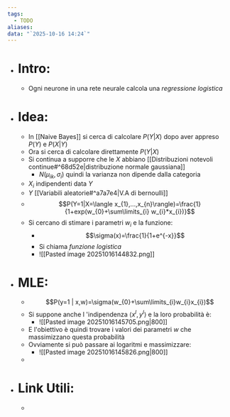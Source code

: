 ```yaml
---
tags:
  - TODO
aliases: 
data: "`2025-10-16 14:24`"
---
```

- # Intro:
	- Ogni neurone in una rete neurale calcola una _regressione logistica_
- # Idea:
	- In [[Naive Bayes]] si cerca di calcolare $P(Y|X)$ dopo aver appreso $P(Y)$ e $P(X|Y)$
	- Ora si cerca di calcolare direttamente $P(Y|X)$
	- Si continua a supporre che le $X$ abbiano [[Distribuzioni notevoli continue#^68d52e|distribuzione normale gaussiana]]
		- $N(\mu_{ik},\sigma_{i})$ quindi la varianza non dipende dalla categoria 
	- $X_{i}$ indipendenti data $Y$
	- $Y$ [[Variabili aleatorie#^a7a7e4|V.A di bernoulli]] 
	- $$P(Y=1|X=\langle x_{1},...,x_{n}\rangle)=\frac{1}{1+exp(w_{0}+\sum\limits_{i} w_{i}*x_{i})}$$
	- Si cercano di stimare i parametri $w_{i}$ e la funzione:
		- $$\sigma(x)=\frac{1}{1+e^{-x}}$$
		- Si chiama _funzione logistica_
		- ![[Pasted image 20251016144832.png]]
- # MLE:
	- $$P(y=1 | x,w)=\sigma(w_{0}+\sum\limits_{i}w_{i}x_{i})$$
	- Si suppone anche l 'indipendenza $\langle x^{l},y^{l}\rangle$ e la loro probabilità è:
		- ![[Pasted image 20251016145705.png|800]]
	- E l'obiettivo è quindi trovare i valori dei parametri $w$ che massimizzano questa probabilità
	- Ovviamente si può passare ai logaritmi e massimizzare:
		- ![[Pasted image 20251016145826.png|800]]
	- 
- # Link Utili:
	- 